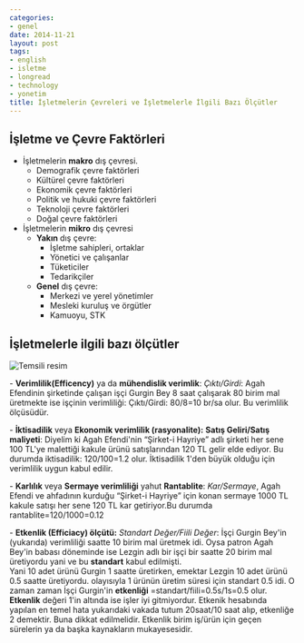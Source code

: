 ```yaml
---
categories:
- genel
date: 2014-11-21
layout: post
tags:
- english
- isletme
- longread
- technology
- yonetim
title: İşletmelerin Çevreleri ve İşletmelerle İlgili Bazı Ölçütler
---
```


## İşletme ve Çevre Faktörleri

- İşletmelerin **makro** dış çevresi.
    - Demografik çevre faktörleri
    - Kültürel çevre faktörleri
    - Ekonomik çevre faktörleri
    - Politik ve hukuki çevre faktörleri
    - Teknoloji çevre faktörleri
    - Doğal çevre faktörleri
- İşletmelerin **mikro** dış çevresi
    - **Yakın** dış çevre:
        - İşletme sahipleri, ortaklar
        - Yönetici ve çalışanlar
        - Tüketiciler
        - Tedarikçiler
    - **Genel** dış çevre:
        - Merkezi ve yerel yönetimler
        - Mesleki kuruluş ve örgütler
        - Kamuoyu, STK

## İşletmelerle ilgili bazı ölçütler

![Temsili resim](/images/call-centre-efficiency.jpg)

\- **Verimlilik(Efficency)** ya da **mühendislik verimlik**: _Çıktı/Girdi_: Agah Efendinin şirketinde çalışan işçi Gurgin Bey 8 saat çalışarak 80 birim mal üretmekte ise işçinin verimliliği: Çıktı/Girdi: 80/8=10 br/sa olur. Bu verimlilik ölçüsüdür.

\- **İktisadilik** veya **Ekonomik verimlilik (rasyonalite):** **Satış Geliri/Satış maliyeti**: Diyelim ki Agah Efendi'nin “Şirket-i Hayriye” adlı şirketi her sene 100 TL'ye malettiği kakule ürünü satışlarından 120 TL gelir elde ediyor. Bu durumda iktisadilik: 120/100=1.2 olur. İktisadilik 1'den büyük olduğu için verimlilik uygun kabul edilir.

\- **Karlılık** veya **Sermaye verimliliği** yahut **Rantablite**: _Kar/Sermaye_, Agah Efendi ve ahfadının kurduğu “Şirket-i Hayriye” için konan sermaye 1000 TL kakule satışı her sene 120 TL kar getiriyor.Bu durumda rantablite=120/1000=0.12

\- **Etkenlik (Efficiacy) ölçütü:** _Standart Değer/Fiili Değer_: İşçi Gurgin Bey'in (yukarıda) verimliliği saatte 10 birim mal üretmek idi. Oysa patron Agah Bey'in babası döneminde ise Lezgin adlı bir işçi bir saatte 20 birim mal üretiyordu yani ve bu **standart** kabul edilmişti.  
Yani 10 adet ürünü Gurgin 1 saatte üretirken, emektar Lezgin 10 adet ürünü 0.5 saatte üretiyordu. olayısıyla 1 ürünün üretim süresi için standart 0.5 idi. O zaman zaman İşçi Gurgin'in **etkenliği** =standart/fiili=0.5s/1s=0.5 olur. **Etkenlik** değeri 1'in altında ise işler iyi gitmiyordur. Etkenik hesabında yapılan en temel hata yukarıdaki vakada tutum 20saat/10 saat alıp, etkenliğe 2 demektir. Buna dikkat edilmelidir. Etkenlik birim iş/ürün için geçen sürelerin ya da başka kaynakların mukayesesidir.
